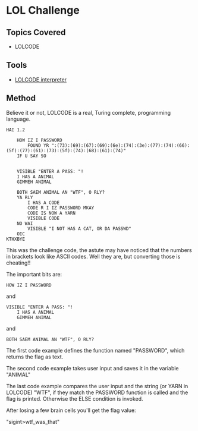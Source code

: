 # LOL Challenge

## Topics Covered

* LOLCODE

## Tools

* [LOLCODE interpreter](http://www.tutorialspoint.com/execute_lolcode_online.php) 

## Method

Believe it or not, LOLCODE is a real, Turing complete, programming language. 

```
HAI 1.2
   
    HOW IZ I PASSWORD
        FOUND YR ":(73):(69):(67):(69):(6e):(74):(3e):(77):(74):(66):(5f):(77):(61):(73):(5f):(74):(68):(61):(74)"
    IF U SAY SO
    
    
    VISIBLE "ENTER A PASS: "!
    I HAS A ANIMAL
    GIMMEH ANIMAL
    
    BOTH SAEM ANIMAL AN "WTF", O RLY?
    YA RLY
        I HAS A CODE 
        CODE R I IZ PASSWORD MKAY
        CODE IS NOW A YARN 
        VISIBLE CODE
    NO WAI
        VISIBLE "I NOT HAS A CAT, OR DA PASSWD"
    OIC
KTHXBYE
```

This was the challenge code, the astute may have noticed that the numbers in brackets look like ASCII codes. Well they are, but converting those is cheating!!

The important bits are:

```
HOW IZ I PASSWORD
```
and

```   
VISIBLE "ENTER A PASS: "!
    I HAS A ANIMAL
    GIMMEH ANIMAL
```
and 
```
BOTH SAEM ANIMAL AN "WTF", O RLY?
```

The first code example defines the function named "PASSWORD", which returns the flag as text.

The second code example takes user input and saves it in the variable "ANIMAL"

The last code example compares the user input and the string (or YARN in LOLCODE) "WTF", if they match the PASSWORD function is called and the flag is printed. Otherwise the ELSE condition is invoked.

After losing a few brain cells you'll get the flag value:

"sigint>wtf_was_that"
